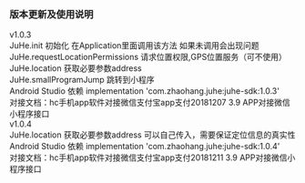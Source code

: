 ### 版本更新及使用说明

v1.0.3 <br/>
JuHe.init 初始化 在Application里面调用该方法 如果未调用会出现问题 </br>
JuHe.requestLocationPermissions 请求位置权限,GPS位置服务（可不使用） </br>
JuHe.location 获取必要参数address </br>
JuHe.smallProgramJump 跳转到小程序 <br/>
Android Studio 依赖 implementation 'com.zhaohang.juhe:juhe-sdk:1.0.3'<br/>
对接文档：hc手机app软件对接微信支付宝app支付20181207     3.9 APP对接微信小程序接口 <br/>
v1.0.4 <br/>
JuHe.location 获取必要参数address 可以自己传入，需要保证定位信息的真实性 </br>
Android Studio 依赖 implementation 'com.zhaohang.juhe:juhe-sdk:1.0.4'<br/>
对接文档：hc手机app软件对接微信支付宝app支付20181211     3.9 APP对接微信小程序接口 <br/>
